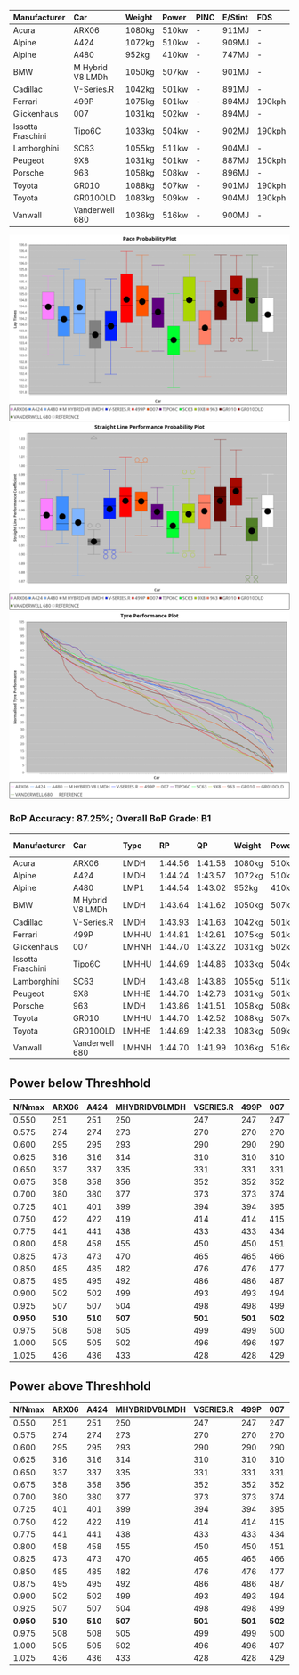 |Manufacturer|Car|Weight|Power|PINC|E/Stint|FDS|
|:-|:-|:-|:-|:-|:-|:-|
|Acura|ARX06|1080kg|510kw|-|911MJ|-|
|Alpine|A424|1072kg|510kw|-|909MJ|-|
|Alpine|A480|952kg|410kw|-|747MJ|-|
|BMW|M Hybrid V8 LMDh|1050kg|507kw|-|901MJ|-|
|Cadillac|V-Series.R|1042kg|501kw|-|891MJ|-|
|Ferrari|499P|1075kg|501kw|-|894MJ|190kph|
|Glickenhaus|007|1031kg|502kw|-|894MJ|-|
|Issotta Fraschini|Tipo6C|1033kg|504kw|-|902MJ|190kph|
|Lamborghini|SC63|1055kg|511kw|-|904MJ|-|
|Peugeot|9X8|1031kg|501kw|-|887MJ|150kph|
|Porsche|963|1058kg|508kw|-|896MJ|-|
|Toyota|GR010|1088kg|507kw|-|901MJ|190kph|
|Toyota|GR010OLD|1083kg|509kw|-|904MJ|190kph|
|Vanwall|Vanderwell 680|1036kg|516kw|-|900MJ|-|

![PACECHART](./IMG/ACOMETHOD.png)
![STRAIGHTLINEPERFORMANCECHART](./IMG/ACOMETHOD_sp.png)
![TYREPERFORMANCECHART](./IMG/ACOMETHOD_tw.png)

### BoP Accuracy: 87.25%; Overall BoP Grade: B1
|Manufacturer|Car|Type|RP|QP|Weight|Power¹|Threshhold|PINC|Power²|E/Stint|AVG Vmax|FDS|RDLC|L/Stint|BOP-Grade|ModelAccuracy|ModelPoints|Match%|
|:-|:-|:-|:-|:-|:-|:-|:-|:-|:-|:-|:-|:-|:-|:-|:-|:-|:-|:-|
|Acura|ARX06|LMDH|1:44.56|1:41.58|1080kg|510kw|210.0kph|-|510kw|911MJ|292.86kph|-|0.99|33|+B2|100.00%|995|80.56%|
|Alpine|A424|LMDH|1:44.24|1:43.57|1072kg|510kw|210.0kph|-|510kw|909MJ|292.88kph|-|1.00|33|~A1|81.15%|521|99.66%|
|Alpine|A480|LMP1|1:44.54|1:43.02|952kg|410kw|210.0kph|-|410kw|747MJ|289.31kph|-|0.98|31|~A1|67.92%|957|100.00%|
|BMW|M Hybrid V8 LMDh|LMDH|1:43.64|1:41.62|1050kg|507kw|210.0kph|-|507kw|901MJ|290.07kph|-|1.02|33|-D1|98.60%|1690|65.16%|
|Cadillac|V-Series.R|LMDH|1:43.93|1:41.63|1042kg|501kw|210.0kph|-|501kw|891MJ|294.11kph|-|1.02|33|-B2|91.10%|1770|83.60%|
|Ferrari|499P|LMHHU|1:44.81|1:42.61|1075kg|501kw|210.0kph|-|501kw|894MJ|294.82kph|190kph|1.02|33|+A2|84.26%|2292|90.88%|
|Glickenhaus|007|LMHNH|1:44.70|1:43.22|1031kg|502kw|210.0kph|-|502kw|894MJ|296.37kph|-|0.96|33|~A1|94.63%|1605|96.48%|
|Issotta Fraschini|Tipo6C|LMHHU|1:44.69|1:44.86|1033kg|504kw|210.0kph|-|504kw|902MJ|294.63kph|190kph|1.08|33|+C1|66.67%|96|75.36%|
|Lamborghini|SC63|LMDH|1:43.48|1:43.86|1055kg|511kw|210.0kph|-|511kw|904MJ|291.89kph|-|1.04|33|-E1|96.77%|419|58.09%|
|Peugeot|9X8|LMHHE|1:44.70|1:42.78|1031kg|501kw|210.0kph|-|501kw|887MJ|293.32kph|150kph|1.03|33|~A1|83.63%|2468|96.17%|
|Porsche|963|LMDH|1:43.86|1:41.51|1058kg|508kw|210.0kph|-|508kw|896MJ|294.16kph|-|1.01|33|-C1|93.14%|5746|79.01%|
|Toyota|GR010|LMHHU|1:44.70|1:42.52|1088kg|507kw|210.0kph|-|507kw|901MJ|294.81kph|190kph|1.01|33|~A1|87.37%|3154|100.00%|
|Toyota|GR010OLD|LMHHE|1:44.69|1:42.38|1083kg|509kw|210.0kph|-|509kw|904MJ|296.82kph|190kph|1.01|33|~A1|89.81%|1393|100.00%|
|Vanwall|Vanderwell 680|LMHNH|1:44.70|1:41.99|1036kg|516kw|210.0kph|-|516kw|900MJ|291.34kph|-|1.00|33|~A1|90.28%|604|96.52%|

## Power below Threshhold
|N/Nmax|ARX06|A424|MHYBRIDV8LMDH|VSERIES.R|499P|007|TIPO6C|SC63|9X8|963|GR010|GR010OLD|VANDERWELL680|​|RPM|A480|
|:-|:-|:-|:-|:-|:-|:-|:-|:-|:-|:-|:-|:-|:-|:-|:-|:-|
|0.550|251|251|250|247|247|247|248|252|247|250|250|251|254|​|--|-|
|0.575|274|274|273|270|270|270|271|275|270|273|273|274|277|​|--|-|
|0.600|295|295|293|290|290|290|291|295|290|293|293|294|298|​|--|-|
|0.625|316|316|314|310|310|310|312|316|310|314|314|315|319|​|--|-|
|0.650|337|337|335|331|331|331|333|337|331|335|335|336|340|​|--|-|
|0.675|358|358|356|352|352|352|354|359|352|357|356|357|362|​|--|-|
|0.700|380|380|377|373|373|374|375|380|373|378|377|379|384|​|--|-|
|0.725|401|401|399|394|394|395|396|402|394|399|399|400|406|​|--|-|
|0.750|422|422|419|414|414|415|416|422|414|420|419|421|427|​|--|-|
|0.775|441|441|438|433|433|434|435|441|433|439|438|440|446|​|5000|241|
|0.800|458|458|455|450|450|451|453|459|450|456|455|457|463|​|5500|284|
|0.825|473|473|470|465|465|466|468|474|465|471|470|472|478|​|6000|318|
|0.850|485|485|482|476|476|477|479|485|476|483|482|484|490|​|6500|359|
|0.875|495|495|492|486|486|487|489|496|486|493|492|494|501|​|7000|401|
|0.900|502|502|499|493|493|494|496|503|493|500|499|501|508|​|7500|411|
|0.925|507|507|504|498|498|499|501|508|498|505|504|506|513|​|8000|407|
|**0.950**|**510**|**510**|**507**|**501**|**501**|**502**|**504**|**511**|**501**|**508**|**507**|**509**|**516**|**​**|**8500**|**410**|
|0.975|508|508|505|499|499|500|502|509|499|506|505|507|514|​|9000|205|
|1.000|505|505|502|496|496|497|499|505|496|503|502|504|510|​|--|-|
|1.025|436|436|433|428|428|429|430|436|428|434|433|435|441|​|--|-|

## Power above Threshhold
|N/Nmax|ARX06|A424|MHYBRIDV8LMDH|VSERIES.R|499P|007|TIPO6C|SC63|9X8|963|GR010|GR010OLD|VANDERWELL680|​|RPM|A480|
|:-|:-|:-|:-|:-|:-|:-|:-|:-|:-|:-|:-|:-|:-|:-|:-|:-|
|0.550|251|251|250|247|247|247|248|252|247|250|250|251|254|​|--|-|
|0.575|274|274|273|270|270|270|271|275|270|273|273|274|277|​|--|-|
|0.600|295|295|293|290|290|290|291|295|290|293|293|294|298|​|--|-|
|0.625|316|316|314|310|310|310|312|316|310|314|314|315|319|​|--|-|
|0.650|337|337|335|331|331|331|333|337|331|335|335|336|340|​|--|-|
|0.675|358|358|356|352|352|352|354|359|352|357|356|357|362|​|--|-|
|0.700|380|380|377|373|373|374|375|380|373|378|377|379|384|​|--|-|
|0.725|401|401|399|394|394|395|396|402|394|399|399|400|406|​|--|-|
|0.750|422|422|419|414|414|415|416|422|414|420|419|421|427|​|--|-|
|0.775|441|441|438|433|433|434|435|441|433|439|438|440|446|​|5000|241|
|0.800|458|458|455|450|450|451|453|459|450|456|455|457|463|​|5500|284|
|0.825|473|473|470|465|465|466|468|474|465|471|470|472|478|​|6000|318|
|0.850|485|485|482|476|476|477|479|485|476|483|482|484|490|​|6500|359|
|0.875|495|495|492|486|486|487|489|496|486|493|492|494|501|​|7000|401|
|0.900|502|502|499|493|493|494|496|503|493|500|499|501|508|​|7500|411|
|0.925|507|507|504|498|498|499|501|508|498|505|504|506|513|​|8000|407|
|**0.950**|**510**|**510**|**507**|**501**|**501**|**502**|**504**|**511**|**501**|**508**|**507**|**509**|**516**|**​**|**8500**|**410**|
|0.975|508|508|505|499|499|500|502|509|499|506|505|507|514|​|9000|205|
|1.000|505|505|502|496|496|497|499|505|496|503|502|504|510|​|--|-|
|1.025|436|436|433|428|428|429|430|436|428|434|433|435|441|​|--|-|

